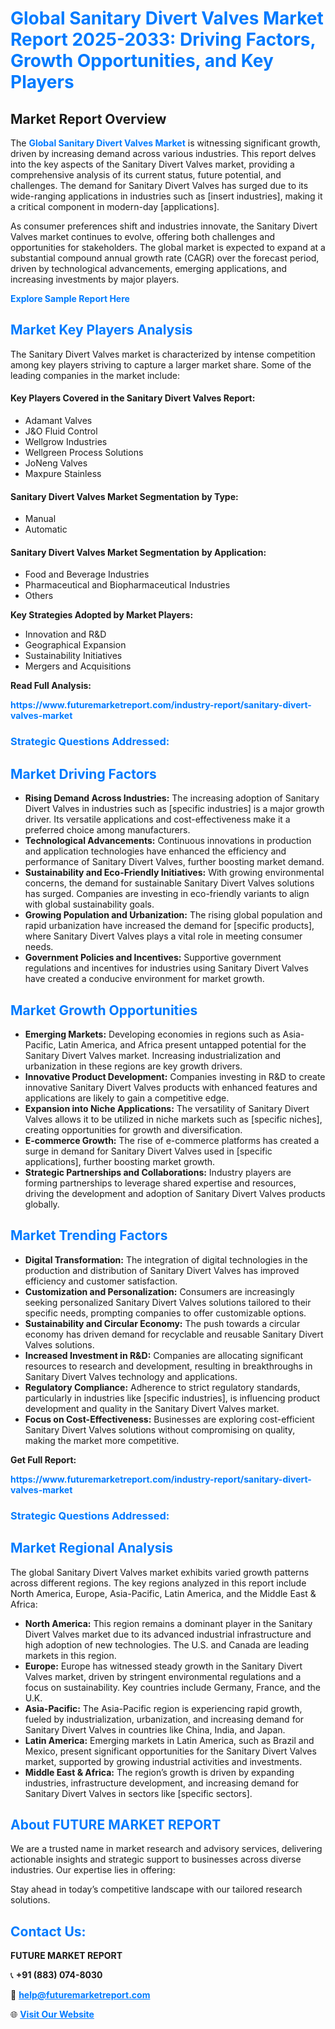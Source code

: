 <h1 style="color: #007BFF;">Global Sanitary Divert Valves Market Report 2025-2033: Driving Factors, Growth Opportunities, and Key Players</h1>

<section id="overview">
<h2>Market Report Overview</h2>
<p>The <a href="https://www.futuremarketreport.com/industry-report/sanitary-divert-valves-market" style="color: #007BFF; text-decoration: none;"><strong>Global Sanitary Divert Valves Market</strong></a> is witnessing significant growth, driven by increasing demand across various industries. This report delves into the key aspects of the Sanitary Divert Valves market, providing a comprehensive analysis of its current status, future potential, and challenges. The demand for Sanitary Divert Valves has surged due to its wide-ranging applications in industries such as [insert industries], making it a critical component in modern-day [applications].</p>
<p>As consumer preferences shift and industries innovate, the Sanitary Divert Valves market continues to evolve, offering both challenges and opportunities for stakeholders. The global market is expected to expand at a substantial compound annual growth rate (CAGR) over the forecast period, driven by technological advancements, emerging applications, and increasing investments by major players.</p>
</section>

<section id="overview">
<p><a href="https://www.futuremarketreport.com/request-sample/reportId=29201" style="color: #007BFF; text-decoration: none;"><strong>Explore Sample Report Here</strong></a></p>
</section>

<section id="key-players">
<h2 style="color: #007BFF;">Market Key Players Analysis</h2>
<p>The Sanitary Divert Valves market is characterized by intense competition among key players striving to capture a larger market share. Some of the leading companies in the market include:</p>
<h4>Key Players Covered in the Sanitary Divert Valves Report:</h4>
<ul><li>Adamant Valves</li><li>J&amp;O Fluid Control</li><li>Wellgrow Industries</li><li>Wellgreen Process Solutions</li><li>JoNeng Valves</li><li>Maxpure Stainless</li></ul>
<h4>Sanitary Divert Valves Market Segmentation by Type:</h4>
<ul><li>Manual</li><li>Automatic</li></ul>

<h4>Sanitary Divert Valves Market Segmentation by Application:</h4>
<ul><li>Food and Beverage Industries</li><li>Pharmaceutical and Biopharmaceutical Industries</li><li>Others</li></ul>
<p><strong>Key Strategies Adopted by Market Players:</strong></p>
<ul>
<li>Innovation and R&D</li>
<li>Geographical Expansion</li>
<li>Sustainability Initiatives</li>
<li>Mergers and Acquisitions</li>
</ul>
</section>

<section>
<p><strong>Read Full Analysis: </strong></p><a href="https://www.futuremarketreport.com/industry-report/sanitary-divert-valves-market" style="color: #007BFF; text-decoration: none;"><strong>https://www.futuremarketreport.com/industry-report/sanitary-divert-valves-market</strong></a>
<h3 style="color: #007BFF;">Strategic Questions Addressed:</h3>
</section>

<section id="driving-factors">
<h2 style="color: #007BFF;">Market Driving Factors</h2>
<ul>
<li><strong>Rising Demand Across Industries:</strong> The increasing adoption of Sanitary Divert Valves in industries such as [specific industries] is a major growth driver. Its versatile applications and cost-effectiveness make it a preferred choice among manufacturers.</li>
<li><strong>Technological Advancements:</strong> Continuous innovations in production and application technologies have enhanced the efficiency and performance of Sanitary Divert Valves, further boosting market demand.</li>
<li><strong>Sustainability and Eco-Friendly Initiatives:</strong> With growing environmental concerns, the demand for sustainable Sanitary Divert Valves solutions has surged. Companies are investing in eco-friendly variants to align with global sustainability goals.</li>
<li><strong>Growing Population and Urbanization:</strong> The rising global population and rapid urbanization have increased the demand for [specific products], where Sanitary Divert Valves plays a vital role in meeting consumer needs.</li>
<li><strong>Government Policies and Incentives:</strong> Supportive government regulations and incentives for industries using Sanitary Divert Valves have created a conducive environment for market growth.</li>
</ul>
</section>

<section id="growth-opportunities">
<h2 style="color: #007BFF;">Market Growth Opportunities</h2>
<ul>
<li><strong>Emerging Markets:</strong> Developing economies in regions such as Asia-Pacific, Latin America, and Africa present untapped potential for the Sanitary Divert Valves market. Increasing industrialization and urbanization in these regions are key growth drivers.</li>
<li><strong>Innovative Product Development:</strong> Companies investing in R&D to create innovative Sanitary Divert Valves products with enhanced features and applications are likely to gain a competitive edge.</li>
<li><strong>Expansion into Niche Applications:</strong> The versatility of Sanitary Divert Valves allows it to be utilized in niche markets such as [specific niches], creating opportunities for growth and diversification.</li>
<li><strong>E-commerce Growth:</strong> The rise of e-commerce platforms has created a surge in demand for Sanitary Divert Valves used in [specific applications], further boosting market growth.</li>
<li><strong>Strategic Partnerships and Collaborations:</strong> Industry players are forming partnerships to leverage shared expertise and resources, driving the development and adoption of Sanitary Divert Valves products globally.</li>
</ul>
</section>

<section id="trending-factors">
<h2 style="color: #007BFF;">Market Trending Factors</h2>
<ul>
<li><strong>Digital Transformation:</strong> The integration of digital technologies in the production and distribution of Sanitary Divert Valves has improved efficiency and customer satisfaction.</li>
<li><strong>Customization and Personalization:</strong> Consumers are increasingly seeking personalized Sanitary Divert Valves solutions tailored to their specific needs, prompting companies to offer customizable options.</li>
<li><strong>Sustainability and Circular Economy:</strong> The push towards a circular economy has driven demand for recyclable and reusable Sanitary Divert Valves solutions.</li>
<li><strong>Increased Investment in R&D:</strong> Companies are allocating significant resources to research and development, resulting in breakthroughs in Sanitary Divert Valves technology and applications.</li>
<li><strong>Regulatory Compliance:</strong> Adherence to strict regulatory standards, particularly in industries like [specific industries], is influencing product development and quality in the Sanitary Divert Valves market.</li>
<li><strong>Focus on Cost-Effectiveness:</strong> Businesses are exploring cost-efficient Sanitary Divert Valves solutions without compromising on quality, making the market more competitive.</li>
</ul>
</section>

<section>
<p><strong>Get Full Report: </strong></p><a href="https://www.futuremarketreport.com/industry-report/sanitary-divert-valves-market" style="color: #007BFF; text-decoration: none;"><strong>https://www.futuremarketreport.com/industry-report/sanitary-divert-valves-market</strong></a>
<h3 style="color: #007BFF;">Strategic Questions Addressed:</h3>
</section>


<section id="regional-analysis">
<h2 style="color: #007BFF;">Market Regional Analysis</h2>
<p>The global Sanitary Divert Valves market exhibits varied growth patterns across different regions. The key regions analyzed in this report include North America, Europe, Asia-Pacific, Latin America, and the Middle East & Africa:</p>
<ul>
<li><strong>North America:</strong> This region remains a dominant player in the Sanitary Divert Valves market due to its advanced industrial infrastructure and high adoption of new technologies. The U.S. and Canada are leading markets in this region.</li>
<li><strong>Europe:</strong> Europe has witnessed steady growth in the Sanitary Divert Valves market, driven by stringent environmental regulations and a focus on sustainability. Key countries include Germany, France, and the U.K.</li>
<li><strong>Asia-Pacific:</strong> The Asia-Pacific region is experiencing rapid growth, fueled by industrialization, urbanization, and increasing demand for Sanitary Divert Valves in countries like China, India, and Japan.</li>
<li><strong>Latin America:</strong> Emerging markets in Latin America, such as Brazil and Mexico, present significant opportunities for the Sanitary Divert Valves market, supported by growing industrial activities and investments.</li>
<li><strong>Middle East & Africa:</strong> The region’s growth is driven by expanding industries, infrastructure development, and increasing demand for Sanitary Divert Valves in sectors like [specific sectors].</li>
</ul>
</section>

<footer>
<h2 style="color: #007BFF;">About FUTURE MARKET REPORT</h2>
<p>We are a trusted name in market research and advisory services, delivering actionable insights and strategic support to businesses across diverse industries. Our expertise lies in offering:</p>

<p>Stay ahead in today’s competitive landscape with our tailored research solutions.</p>

<h2 style="color: #007BFF;">Contact Us:</h2>
<p><strong>FUTURE MARKET REPORT</strong></p>
<p>📞 <strong>+91 (883) 074-8030</strong></p>
<p>📧 <strong><a href="mailto:help@futuremarketreport.com" style="color: #007BFF;">help@futuremarketreport.com</a></strong></p>
<p>🌐 <strong><a href="https://www.futuremarketreport.com/" style="color: #007BFF;">Visit Our Website</a></strong></p>
</footer>
